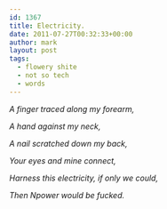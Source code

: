 ```yaml
---
id: 1367
title: Electricity.
date: 2011-07-27T00:32:33+00:00
author: mark
layout: post
tags:
  - flowery shite
  - not so tech
  - words
---
```

_A finger traced along my forearm,_
  
 _A hand against my neck,_
  
 _A nail scratched down my back,_
  
 _Your eyes and mine connect,_
  
 _Harness this electricity, if only we could,_
  
_Then Npower would be fucked._

&nbsp;